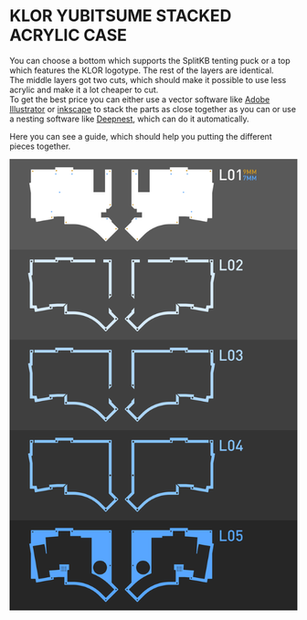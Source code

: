 # KLOR YUBITSUME STACKED ACRYLIC CASE

You can choose a bottom which supports the SplitKB tenting puck or a top which features the KLOR logotype. The rest of the layers are identical.\
The middle layers got two cuts, which should make it possible to use less acrylic and make it a lot cheaper to cut.\
To get the best price you can either use a vector software like [Adobe Illustrator](https://www.adobe.com/products/illustrator.html) or [inkscape](https://inkscape.org/) to stack the parts as close together as you can or use a nesting software like [Deepnest](https://deepnest.io/), which can do it automatically.

Here you can see a guide, which should help you putting the different pieces together.

![Saegewerk Puzzleguide](docs/KLOR_yubitsume_puzzleguide.svg)
